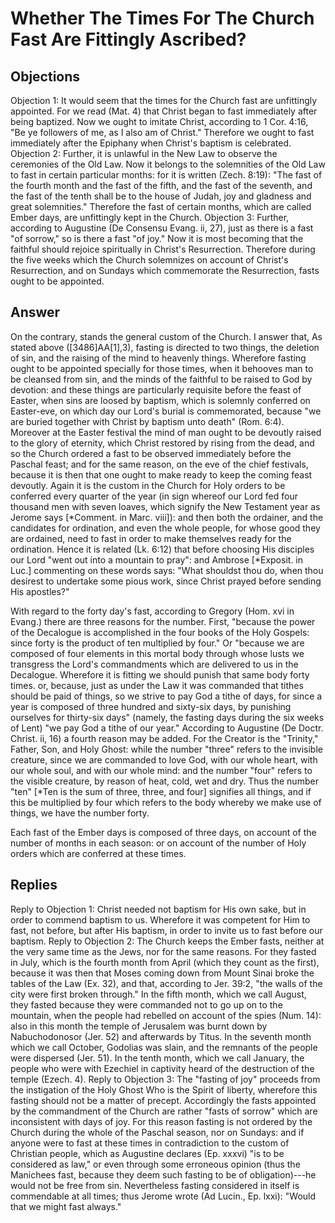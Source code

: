 # Whether The Times For The Church Fast Are Fittingly Ascribed?
## Objections
Objection 1: It would seem that the times for the Church fast are unfittingly appointed. For we read (Mat. 4) that Christ began to fast immediately after being baptized. Now we ought to imitate Christ, according to 1 Cor. 4:16, "Be ye followers of me, as I also am of Christ." Therefore we ought to fast immediately after the Epiphany when Christ's baptism is celebrated.
Objection 2: Further, it is unlawful in the New Law to observe the ceremonies of the Old Law. Now it belongs to the solemnities of the Old Law to fast in certain particular months: for it is written (Zech. 8:19): "The fast of the fourth month and the fast of the fifth, and the fast of the seventh, and the fast of the tenth shall be to the house of Judah, joy and gladness and great solemnities." Therefore the fast of certain months, which are called Ember days, are unfittingly kept in the Church.
Objection 3: Further, according to Augustine (De Consensu Evang. ii, 27), just as there is a fast "of sorrow," so is there a fast "of joy." Now it is most becoming that the faithful should rejoice spiritually in Christ's Resurrection. Therefore during the five weeks which the Church solemnizes on account of Christ's Resurrection, and on Sundays which commemorate the Resurrection, fasts ought to be appointed.
## Answer
On the contrary, stands the general custom of the Church.
I answer that, As stated above ([3486]AA[1],3), fasting is directed to two things, the deletion of sin, and the raising of the mind to heavenly things. Wherefore fasting ought to be appointed specially for those times, when it behooves man to be cleansed from sin, and the minds of the faithful to be raised to God by devotion: and these things are particularly requisite before the feast of Easter, when sins are loosed by baptism, which is solemnly conferred on Easter-eve, on which day our Lord's burial is commemorated, because "we are buried together with Christ by baptism unto death" (Rom. 6:4). Moreover at the Easter festival the mind of man ought to be devoutly raised to the glory of eternity, which Christ restored by rising from the dead, and so the Church ordered a fast to be observed immediately before the Paschal feast; and for the same reason, on the eve of the chief festivals, because it is then that one ought to make ready to keep the coming feast devoutly. Again it is the custom in the Church for Holy orders to be conferred every quarter of the year (in sign whereof our Lord fed four thousand men with seven loaves, which signify the New Testament year as Jerome says [*Comment. in Marc. viii]): and then both the ordainer, and the candidates for ordination, and even the whole people, for whose good they are ordained, need to fast in order to make themselves ready for the ordination. Hence it is related (Lk. 6:12) that before choosing His disciples our Lord "went out into a mountain to pray": and Ambrose [*Exposit. in Luc.] commenting on these words says: "What shouldst thou do, when thou desirest to undertake some pious work, since Christ prayed before sending His apostles?"

With regard to the forty day's fast, according to Gregory (Hom. xvi in Evang.) there are three reasons for the number. First, "because the power of the Decalogue is accomplished in the four books of the Holy Gospels: since forty is the product of ten multiplied by four." Or "because we are composed of four elements in this mortal body through whose lusts we transgress the Lord's commandments which are delivered to us in the Decalogue. Wherefore it is fitting we should punish that same body forty times. or, because, just as under the Law it was commanded that tithes should be paid of things, so we strive to pay God a tithe of days, for since a year is composed of three hundred and sixty-six days, by punishing ourselves for thirty-six days" (namely, the fasting days during the six weeks of Lent) "we pay God a tithe of our year." According to Augustine (De Doctr. Christ. ii, 16) a fourth reason may be added. For the Creator is the "Trinity," Father, Son, and Holy Ghost: while the number "three" refers to the invisible creature, since we are commanded to love God, with our whole heart, with our whole soul, and with our whole mind: and the number "four" refers to the visible creature, by reason of heat, cold, wet and dry. Thus the number "ten" [*Ten is the sum of three, three, and four] signifies all things, and if this be multiplied by four which refers to the body whereby we make use of things, we have the number forty.

Each fast of the Ember days is composed of three days, on account of the number of months in each season: or on account of the number of Holy orders which are conferred at these times.
## Replies
Reply to Objection 1: Christ needed not baptism for His own sake, but in order to commend baptism to us. Wherefore it was competent for Him to fast, not before, but after His baptism, in order to invite us to fast before our baptism.
Reply to Objection 2: The Church keeps the Ember fasts, neither at the very same time as the Jews, nor for the same reasons. For they fasted in July, which is the fourth month from April (which they count as the first), because it was then that Moses coming down from Mount Sinai broke the tables of the Law (Ex. 32), and that, according to Jer. 39:2, "the walls of the city were first broken through." In the fifth month, which we call August, they fasted because they were commanded not to go up on to the mountain, when the people had rebelled on account of the spies (Num. 14): also in this month the temple of Jerusalem was burnt down by Nabuchodonosor (Jer. 52) and afterwards by Titus. In the seventh month which we call October, Godolias was slain, and the remnants of the people were dispersed (Jer. 51). In the tenth month, which we call January, the people who were with Ezechiel in captivity heard of the destruction of the temple (Ezech. 4).
Reply to Objection 3: The "fasting of joy" proceeds from the instigation of the Holy Ghost Who is the Spirit of liberty, wherefore this fasting should not be a matter of precept. Accordingly the fasts appointed by the commandment of the Church are rather "fasts of sorrow" which are inconsistent with days of joy. For this reason fasting is not ordered by the Church during the whole of the Paschal season, nor on Sundays: and if anyone were to fast at these times in contradiction to the custom of Christian people, which as Augustine declares (Ep. xxxvi) "is to be considered as law," or even through some erroneous opinion (thus the Manichees fast, because they deem such fasting to be of obligation)---he would not be free from sin. Nevertheless fasting considered in itself is commendable at all times; thus Jerome wrote (Ad Lucin., Ep. lxxi): "Would that we might fast always."